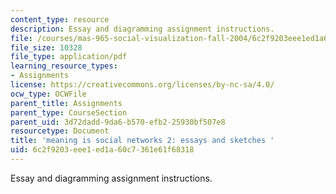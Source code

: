 ```yaml
---
content_type: resource
description: Essay and diagramming assignment instructions.
file: /courses/mas-965-social-visualization-fall-2004/6c2f9203eee1ed1a60c7361e61f68318_assn4.pdf
file_size: 10328
file_type: application/pdf
learning_resource_types:
- Assignments
license: https://creativecommons.org/licenses/by-nc-sa/4.0/
ocw_type: OCWFile
parent_title: Assignments
parent_type: CourseSection
parent_uid: 3d72dadd-9da6-b570-efb2-25930bf507e8
resourcetype: Document
title: 'meaning is social networks 2: essays and sketches '
uid: 6c2f9203-eee1-ed1a-60c7-361e61f68318
---
```

Essay and diagramming assignment instructions.